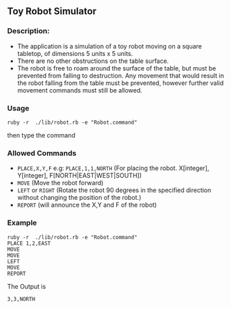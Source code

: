 ## Toy Robot Simulator
### Description:
- The application is a simulation of a toy robot moving on a square tabletop, of dimensions 5 units x 5 units.
- There are no other obstructions on the table surface.
- The robot is free to roam around the surface of the table, but must be prevented from falling to destruction. Any movement that would result in the robot falling from the table must be prevented, however further valid movement commands must still be allowed.

### Usage

    ruby -r  ./lib/robot.rb -e "Robot.command"

then type the command

### Allowed Commands
- `PLACE,X,Y,F` e.g: `PLACE,1,1,NORTH` (For placing the robot. X[integer], Y[integer], F[NORTH|EAST|WEST|SOUTH])
- `MOVE` (Move the robot forward)
- `LEFT` or `RIGHT` (Rotate the robot 90 degrees in the specified direction without changing the position of the robot.)
- `REPORT` (will announce the X,Y and F of the robot)

### Example
    ruby -r  ./lib/robot.rb -e "Robot.command"
    PLACE 1,2,EAST
    MOVE
    MOVE
    LEFT
    MOVE
    REPORT

The Output is

    3,3,NORTH